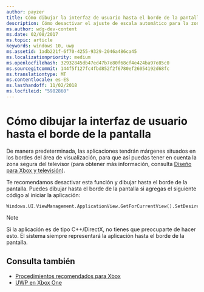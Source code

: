 ```yaml
---
author: payzer
title: Cómo dibujar la interfaz de usuario hasta el borde de la pantalla
description: Cómo desactivar el ajuste de escala automático para la zona segura del título.
ms.author: wdg-dev-content
ms.date: 02/08/2017
ms.topic: article
keywords: windows 10, uwp
ms.assetid: 1adb221f-6f70-4255-9329-2046a486ca45
ms.localizationpriority: medium
ms.openlocfilehash: 32932845db47ed47b7e80f68cf4e424ba97e85c0
ms.sourcegitcommit: 144f5f127fc4fbd852f2f6780ef26054192d68fc
ms.translationtype: MT
ms.contentlocale: es-ES
ms.lasthandoff: 11/02/2018
ms.locfileid: "5982860"
---
```

# <a name="how-to-draw-ui-to-the-edge-of-the-screen"></a>Cómo dibujar la interfaz de usuario hasta el borde de la pantalla   
De manera predeterminada, las aplicaciones tendrán márgenes situados en los bordes del área de visualización, para que así puedas tener en cuenta la zona segura del televisor (para obtener más información, consulta [Diseño para Xbox y televisión](../design/devices/designing-for-tv.md#tv-safe-area)). 

Te recomendamos desactivar esta función y dibujar hasta el borde de la pantalla. Puedes dibujar hasta el borde de la pantalla si agregas el siguiente código al iniciar la aplicación:
   
```
Windows.UI.ViewManagement.ApplicationView.GetForCurrentView().SetDesiredBoundsMode(Windows.UI.ViewManagement.ApplicationViewBoundsMode.UseCoreWindow);
```
   
> [!NOTE]
> Si la aplicación es de tipo C++/DirectX, no tienes que preocuparte de hacer esto. El sistema siempre representará la aplicación hasta el borde de la pantalla.

## <a name="see-also"></a>Consulta también
- [Procedimientos recomendados para Xbox](tailoring-for-xbox.md)
- [UWP en Xbox One](index.md)
